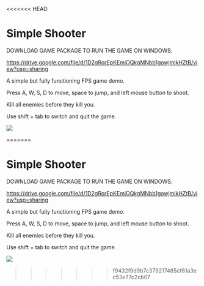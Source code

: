 <<<<<<< HEAD
# Simple ShooterDOWNLOAD GAME PACKAGE TO RUN THE GAME ON WINDOWS.https://drive.google.com/file/d/1D2gRorEpKEmiOQkgMNbb1gowjmIkHZtB/view?usp=sharingA simple but fully functioning FPS game demo. Press A, W, S, D to move, space to jump, and left mouse button to shoot.Kill all enemies before they kill you.Use shift + tab to switch and quit the game.![](https://raw.githubusercontent.com/PlayerZongying/Game-Projects/main/img/Simple_Shooter_Preview.png)
=======
# Simple Shooter

DOWNLOAD GAME PACKAGE TO RUN THE GAME ON WINDOWS.

https://drive.google.com/file/d/1D2gRorEpKEmiOQkgMNbb1gowjmIkHZtB/view?usp=sharing

A simple but fully functioning FPS game demo. 

Press A, W, S, D to move, space to jump, and left mouse button to shoot.

Kill all enemies before they kill you.

Use shift + tab to switch and quit the game.

![](https://raw.githubusercontent.com/PlayerZongying/Game-Projects/main/img/Simple_Shooter_Preview.png)
>>>>>>> f9432f9d9b7c379217485cf61a3ec53e77c2cb07
